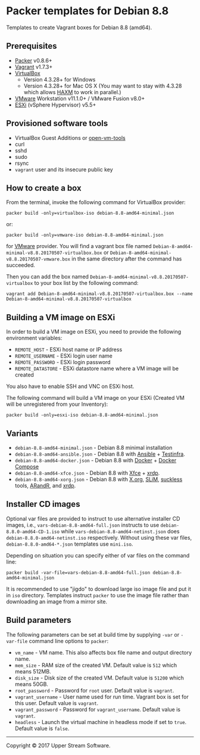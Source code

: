 # Packer templates for Debian 8.8

Templates to create Vagrant boxes for Debian 8.8 (amd64).


## Prerequisites

* [Packer][] v0.8.6+
* [Vagrant][] v1.7.3+
* [VirtualBox][]
	* Version 4.3.28+ for Windows
	* Version 4.3.28+ for Mac OS X (You may want to stay with 4.3.28 which allows [HAXM] to work in parallel.)
* [VMware][] Workstation v11.1.0+ / VMware Fusion v8.0+
* [ESXi][] (vSphere Hypervisor) v5.5+

[ESXi]: http://www.vmware.com/products/vsphere-hypervisor
        "Free VMware vSphere Hypervisor, Free Virtualization (ESXi)"
[HAXM]: https://software.intel.com/en-us/android/articles/intel-hardware-accelerated-execution-manager
        "Intel&reg; Hardware Accelerated Execution Manager"
[Packer]: https://www.packer.io/ "Packer by HashiCorp"
[Vagrant]: https://www.vagrantup.com/ "Vagrant"
[VirtualBox]: https://www.virtualbox.org/ "Oracle VM VirtualBox"
[VMware]: http://www.vmware.com/ "VMware Virtualization for Desktop &amp; Server, Application, Public &amp; Hybrid Clouds"


## Provisioned software tools

* VirtualBox Guest Additions or [open-vm-tools][]
* curl
* sshd
* sudo
* rsync
* `vagrant` user and its insecure public key

[open-vm-tools]: https://github.com/vmware/open-vm-tools "Official repository of VMware open-vm-tools project"

## How to create a box

From the terminal, invoke the following command for VirtualBox provider:

    packer build -only=virtualbox-iso debian-8.8-amd64-minimal.json

or:

    packer build -only=vmware-iso debian-8.8-amd64-minimal.json

for [VMware] provider.
You will find a vagrant box file named `Debian-8-amd64-minimal-v8.8.20170507-virtualbox.box`
or `Debian-8-amd64-minimal-v8.8.20170507-vmware.box` in the same directory after the command has succeeded.

Then you can add the box named `Debian-8-amd64-minimal-v8.8.20170507-virtualbox` to your box list
by the following command:

    vagrant add Debian-8-amd64-minimal-v8.8.20170507-virtualbox.box --name Debian-8-amd64-minimal-v8.8.20170507-virtualbox


## Building a VM image on ESXi

In order to build a VM image on ESXi, you need to provide the following environment variables:

* `REMOTE_HOST` - ESXi host name or IP address
* `REMOTE_USERNAME` - ESXi login user name
* `REMOTE_PASSWORD` - ESXi login password
* `REMOTE_DATASTORE` - ESXi datastore name where a VM image will be created

You also have to enable SSH and VNC on ESXi host.

The following command will build a VM image on your ESXi (Created VM will be unregistered from your Inventory):

    packer build -only=esxi-iso debian-8.8-amd64-minimal.json


## Variants

* `debian-8.8-amd64-minimal.json` - Debian 8.8 minimal installation
* `debian-8.8-amd64-ansible.json` - Debian 8.8 with [Ansible][] + [Testinfra][].
* `debian-8.8-amd64-docker.json` - Debian 8.8 with [Docker][] + [Docker Compose][]
* `debian-8.8-amd64-xfce.json` - Debian 8.8 with [Xfce][] + [xrdp][].
* `debian-8.8-amd64-xorg.json` - Debian 8.8 with [X.org][], [SLiM][], [suckless][] tools, [ARandR][], and [xrdp][].

[Ansible]: https://www.ansible.com/ "Ansible is Simple IT Automation"
[ARandR]: https://christian.amsuess.com/tools/arandr/ "ARandR: Another XRandR GUI"
[Docker]: https://www.docker.com/ "Docker - Build, Ship and Run Any App, Anywhere"
[Docker Compose]: https://docs.docker.com/compose/ "Docker Compose"
[SLiM]: https://sourceforge.net/projects/slim.berlios/ "SLiM download | SourceForge.net"
[suckless]: http://suckless.org/ "suckless.org software that sucks less"
[Testinfra]: https://testinfra.readthedocs.io/en/latest/ "Testinfra test your infrastructure &mdash; testinfra 1.5.5 documentation"
[X.org]: https://www.x.org/wiki/ "X.Org"
[Xfce]: http://www.xfce.org/ "Xfce Desktop Environment"
[xrdp]: http://www.xrdp.org/ "xrdp"


## Installer CD images

Optional var files are provided to instruct to use alternative installer CD images, i.e.,
`vars-debian-8.8-amd64-full.json` instructs to use `debian-8.8.0-amd64-CD-1.iso` while
`vars-debian-8.8-amd64-netinst.json` does `debian-8.8.0-amd64-netinst.iso` respectively.
Without using these var files, `debian-8.8.0-amd64-*.json` templates use `mini.iso`.

Depending on situation you can specify either of var files on the command line:

    packer build -var-file=vars-debian-8.8-amd64-full.json debian-8.8-amd64-minimal.json

It is recommended to use "jigdo" to download large iso image file and put it in `iso` directory.  Templates
instruct `packer` to use the image file rather than downloading an image from a mirror site.


## Build parameters

The following parameters can be set at build time by supplying `-var` or `-var-file` command line options to `packer`:

* `vm_name` - VM name.  This also affects box file name and output directory name.
* `mem_size` - RAM size of the created VM.  Default value is `512` which means 512MB.
* `disk_size` - Disk size of the created VM.  Default value is `51200` which means 50GB.
* `root_password` - Password for `root` user.  Default value is `vagrant`.
* `vagrant_username` - User name used for run time.  Vagrant box is set for this user.  Default value is `vagrant`.
* `vagrant_password` - Password for `vagrant_username`.  Default value is `vagrant`.
* `headless` - Launch the virtual machine in headless mode if set to `true`.  Default value is `false`.

- - -

Copyright &copy; 2017 Upper Stream Software.
